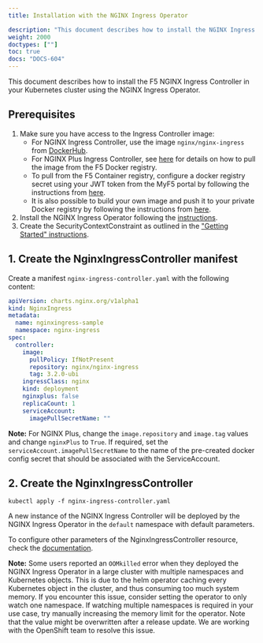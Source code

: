 ```yaml
---
title: Installation with the NGINX Ingress Operator

description: "This document describes how to install the NGINX Ingress Controller in your Kubernetes cluster using the NGINX Ingress Operator."
weight: 2000
doctypes: [""]
toc: true
docs: "DOCS-604"
---
```


This document describes how to install the F5 NGINX Ingress Controller in your Kubernetes cluster using the NGINX Ingress Operator.

## Prerequisites

1. Make sure you have access to the Ingress Controller image:
    * For NGINX Ingress Controller, use the image `nginx/nginx-ingress` from [DockerHub](https://hub.docker.com/r/nginx/nginx-ingress).
    * For NGINX Plus Ingress Controller, see [here](/nginx-ingress-controller/installation/pulling-ingress-controller-image) for details on how to pull the image from the F5 Docker registry.
    * To pull from the F5 Container registry, configure a docker registry secret using your JWT token from the MyF5 portal by following the instructions from [here](/nginx-ingress-controller/installation/using-the-jwt-token-docker-secret).
    * It is also possible to build your own image and push it to your private Docker registry by following the instructions from [here](/nginx-ingress-controller/installation/building-ingress-controller-image).
2. Install the NGINX Ingress Operator following the [instructions](https://github.com/nginxinc/nginx-ingress-helm-operator/blob/v1.5.0/docs/installation.md).
3. Create the SecurityContextConstraint as outlined in the ["Getting Started" instructions](https://github.com/nginxinc/nginx-ingress-helm-operator/blob/v1.5.0/README.md#getting-started).

## 1. Create the NginxIngressController manifest

Create a manifest `nginx-ingress-controller.yaml` with the following content:

```yaml
apiVersion: charts.nginx.org/v1alpha1
kind: NginxIngress
metadata:
  name: nginxingress-sample
  namespace: nginx-ingress
spec:
  controller:
    image:
      pullPolicy: IfNotPresent
      repository: nginx/nginx-ingress
      tag: 3.2.0-ubi
    ingressClass: nginx
    kind: deployment
    nginxplus: false
    replicaCount: 1
    serviceAccount:
      imagePullSecretName: ""
```

**Note:** For NGINX Plus, change the `image.repository` and `image.tag` values and change `nginxPlus` to `True`. If required, set the `serviceAccount.imagePullSecretName` to the name of the pre-created docker config secret that should be associated with the ServiceAccount.

## 2. Create the NginxIngressController

```console
kubectl apply -f nginx-ingress-controller.yaml
```

A new instance of the NGINX Ingress Controller will be deployed by the NGINX Ingress Operator in the `default` namespace with default parameters.

To configure other parameters of the NginxIngressController resource, check the [documentation](https://github.com/nginxinc/nginx-ingress-helm-operator/blob/v1.5.0/docs/nginx-ingress-controller.md).

**Note:** Some users reported an `OOMkilled` error when they deployed the NGINX Ingress Operator in a large cluster with multiple namespaces and Kubernetes objects. This is due to the helm operator caching every Kubernetes object in the cluster, and thus consuming too much system memory. If you encounter this issue, consider setting the operator to only watch one namespace. If watching multiple namespaces is required in your use case, try manually increasing the memory limit for the operator. Note that the value might be overwritten after a release update. We are working with the OpenShift team to resolve this issue.
